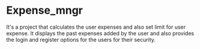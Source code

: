 # Expense_mngr
It's a project that calculates the user expenses and also set limit for user expense. It displays the past expenses added by the user and also provides the login and register options for the users for their security.
